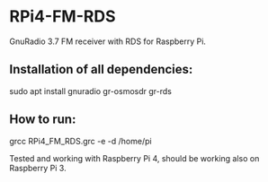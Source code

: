 # RPi4-FM-RDS

GnuRadio 3.7 FM receiver with RDS for Raspberry Pi.

## Installation of all dependencies:
sudo apt install gnuradio gr-osmosdr gr-rds

## How to run:
grcc RPi4_FM_RDS.grc -e -d /home/pi

Tested and working with Raspberry Pi 4, should be working also on Raspberry Pi 3.
